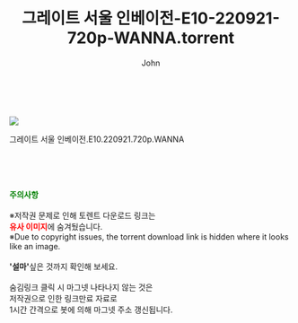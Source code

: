 ﻿---
layout: post
title:  "    그레이트 서울 인베이전-E10-220921-720p-WANNA.torrent"
author: John
categories: [ TV ]
tags: [  ]
image: https://torrentrj55.com/uploadfile/full/1cb408ec2c65ec5c565a200b48a7cd3a91d1e738.jpg 
description: "    그레이트 서울 인베이전-E10-220921-720p-WANNA torrent 정보 공유"
toc: true
toc_sticky: true
---

<br>
<p><img src="https://torrentrj55.com/uploadfile/full/1cb408ec2c65ec5c565a200b48a7cd3a91d1e738.jpg"/></p>
 그레이트 서울 인베이전.E10.220921.720p.WANNA  
    
<br><br><br>
<p data-ke-size="size16"><b><span style="color: green;">주의사항</span></b><br /><br />※저작권 문제로 인해 토렌트 다운로드 링크는<br /><b><span style="color: red;">유사 이미지</span></b>에 숨겨뒀습니다.<br />※Due to copyright issues, the torrent download link is hidden where it looks like an image.<br /><br /><b>'설마'</b>싶은 것까지 확인해 보세요.<br /><br />숨김링크 클릭 시 마그넷 나타나지 않는 것은<br />저작권으로 인한 링크만료 자료로<br />1시간 간격으로 봇에 의해 마그넷 주소 갱신됩니다.</p>

